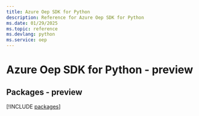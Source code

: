 ```yaml
---
title: Azure Oep SDK for Python
description: Reference for Azure Oep SDK for Python
ms.date: 01/29/2025
ms.topic: reference
ms.devlang: python
ms.service: oep
---
```

# Azure Oep SDK for Python - preview
## Packages - preview
[!INCLUDE [packages](oep-index.md)]
